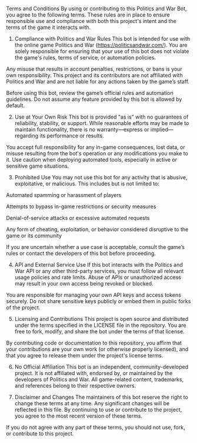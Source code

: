 Terms and Conditions
By using or contributing to this Politics and War Bot, you agree to the following terms. These rules are in place to ensure responsible use and compliance with both this project's intent and the terms of the game it interacts with.

1. Compliance with Politics and War Rules
This bot is intended for use with the online game Politics and War (https://politicsandwar.com/). You are solely responsible for ensuring that your use of this bot does not violate the game's rules, terms of service, or automation policies.

Any misuse that results in account penalties, restrictions, or bans is your own responsibility. This project and its contributors are not affiliated with Politics and War and are not liable for any actions taken by the game’s staff.

Before using this bot, review the game’s official rules and automation guidelines. Do not assume any feature provided by this bot is allowed by default.

2. Use at Your Own Risk
This bot is provided "as is" with no guarantees of reliability, stability, or support. While reasonable efforts may be made to maintain functionality, there is no warranty—express or implied—regarding its performance or results.

You accept full responsibility for any in-game consequences, lost data, or misuse resulting from the bot's operation or any modifications you make to it. Use caution when deploying automated tools, especially in active or sensitive game situations.

3. Prohibited Use
You may not use this bot for any activity that is abusive, exploitative, or malicious. This includes but is not limited to:

Automated spamming or harassment of players

Attempts to bypass in-game restrictions or security measures

Denial-of-service attacks or excessive automated requests

Any form of cheating, exploitation, or behavior considered disruptive to the game or its community

If you are uncertain whether a use case is acceptable, consult the game’s rules or contact the developers of this bot before proceeding.

4. API and External Service Use
If this bot interacts with the Politics and War API or any other third-party services, you must follow all relevant usage policies and rate limits. Abuse of APIs or unauthorized access may result in your own access being revoked or blocked.

You are responsible for managing your own API keys and access tokens securely. Do not share sensitive keys publicly or embed them in public forks of the project.

5. Licensing and Contributions
This project is open source and distributed under the terms specified in the LICENSE file in the repository. You are free to fork, modify, and share the bot under the terms of that license.

By contributing code or documentation to this repository, you affirm that your contributions are your own work (or otherwise properly licensed), and that you agree to release them under the project's license terms.

6. No Official Affiliation
This bot is an independent, community-developed project. It is not affiliated with, endorsed by, or maintained by the developers of Politics and War. All game-related content, trademarks, and references belong to their respective owners.

7. Disclaimer and Changes
The maintainers of this bot reserve the right to change these terms at any time. Any significant changes will be reflected in this file. By continuing to use or contribute to the project, you agree to the most recent version of these terms.

If you do not agree with any part of these terms, you should not use, fork, or contribute to this project.
